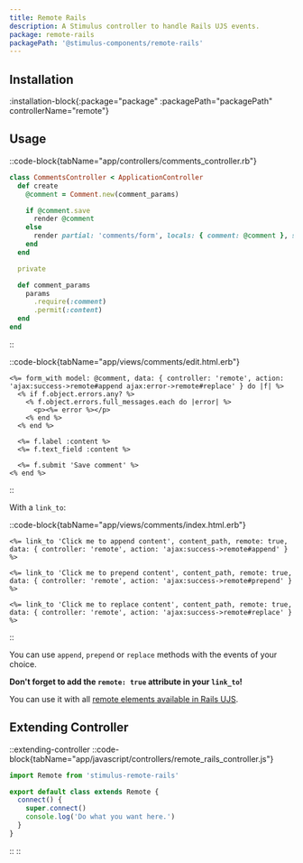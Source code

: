 ```yaml
---
title: Remote Rails
description: A Stimulus controller to handle Rails UJS events.
package: remote-rails
packagePath: '@stimulus-components/remote-rails'
---
```


## Installation

:installation-block{:package="package" :packagePath="packagePath" controllerName="remote"}

## Usage

::code-block{tabName="app/controllers/comments_controller.rb"}

```ruby
class CommentsController < ApplicationController
  def create
    @comment = Comment.new(comment_params)

    if @comment.save
      render @comment
    else
      render partial: 'comments/form', locals: { comment: @comment }, status: :unprocessable_entity
    end
  end

  private

  def comment_params
    params
      .require(:comment)
      .permit(:content)
  end
end
```

::

::code-block{tabName="app/views/comments/edit.html.erb"}

```erb
<%= form_with model: @comment, data: { controller: 'remote', action: 'ajax:success->remote#append ajax:error->remote#replace' } do |f| %>
  <% if f.object.errors.any? %>
    <% f.object.errors.full_messages.each do |error| %>
      <p><%= error %></p>
    <% end %>
  <% end %>

  <%= f.label :content %>
  <%= f.text_field :content %>

  <%= f.submit 'Save comment' %>
<% end %>
```

::

With a `link_to`:

::code-block{tabName="app/views/comments/index.html.erb"}

```erb
<%= link_to 'Click me to append content', content_path, remote: true, data: { controller: 'remote', action: 'ajax:success->remote#append' } %>

<%= link_to 'Click me to prepend content', content_path, remote: true, data: { controller: 'remote', action: 'ajax:success->remote#prepend' } %>

<%= link_to 'Click me to replace content', content_path, remote: true, data: { controller: 'remote', action: 'ajax:success->remote#replace' } %>
```

::

You can use `append`, `prepend` or `replace` methods with the events of your choice.

**Don't forget to add the `remote: true` attribute in your `link_to`!**

You can use it with all [remote elements available in Rails UJS](https://guides.rubyonrails.org/working_with_javascript_in_rails.html#remote-elements).

## Extending Controller

::extending-controller
::code-block{tabName="app/javascript/controllers/remote_rails_controller.js"}

```js
import Remote from 'stimulus-remote-rails'

export default class extends Remote {
  connect() {
    super.connect()
    console.log('Do what you want here.')
  }
}
```

::
::
